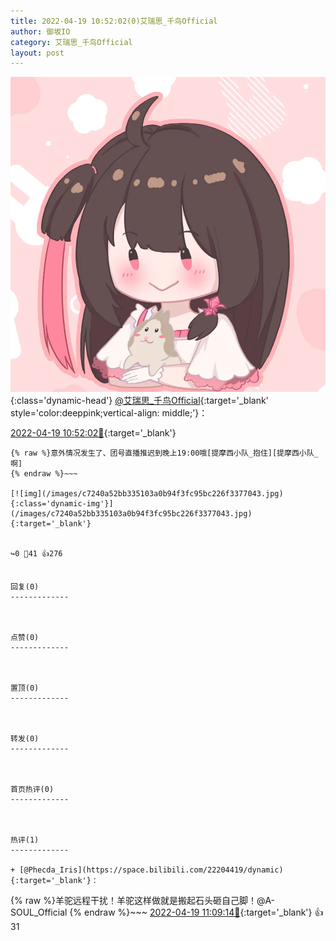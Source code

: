 ```yaml
---
title: 2022-04-19 10:52:02(0)艾瑞思_千鸟Official
author: 御坂IO
category: 艾瑞思_千鸟Official
layout: post
---
```


![img](/images/7e08840c56f251de28bdf766b647bd5fe9a5d50a.jpg){:class='dynamic-head'}
[@艾瑞思_千鸟Official](https://space.bilibili.com/1090010845/dynamic){:target='_blank' style='color:deeppink;vertical-align: middle;'}：

[2022-04-19 10:52:02🔗](https://t.bilibili.com/650680338645778457){:target='_blank'}

~~~
{% raw %}意外情况发生了、团号直播推迟到晚上19:00哦[提摩西小队_抱住][提摩西小队_啊]
{% endraw %}~~~

[![img](/images/c7240a52bb335103a0b94f3fc95bc226f3377043.jpg){:class='dynamic-img'}](/images/c7240a52bb335103a0b94f3fc95bc226f3377043.jpg){:target='_blank'}


↪️0 💬41 👍276


回复(0)
-------------



点赞(0)
-------------



置顶(0)
-------------



转发(0)
-------------



首页热评(0)
-------------



热评(1)
-------------

+ [@Phecda_Iris](https://space.bilibili.com/22204419/dynamic){:target='_blank'}：
~~~
{% raw %}羊驼远程干扰！羊驼这样做就是搬起石头砸自己脚！@A-SOUL_Official
{% endraw %}~~~
[2022-04-19 11:09:14🔗](https://t.bilibili.com/650680338645778457#reply109805704752){:target='_blank'} 👍31


